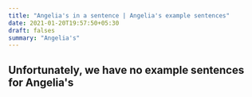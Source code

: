 ```yaml
---
title: "Angelia's in a sentence | Angelia's example sentences"
date: 2021-01-20T19:57:50+05:30
draft: falses
summary: "Angelia's"
---
```

## Unfortunately, we have no example sentences for Angelia's                 
